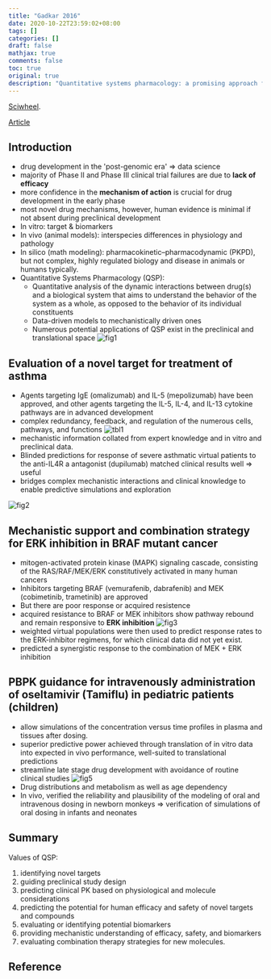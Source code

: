 ```yaml
---
title: "Gadkar 2016"
date: 2020-10-22T23:59:02+08:00
tags: []
categories: []
draft: false
mathjax: true
comments: false
toc: true
original: true
description: "Quantitative systems pharmacology: a promising approach for translational pharmacology"
---
```


[Sciwheel](https://sciwheel.com/work/#/items/4692057).

[Article](https://www.sciencedirect.com/science/article/pii/S1740674916300336?via%3Dihub)

<!--more-->

## Introduction
* drug development in the 'post-genomic era' => data science
* majority of Phase II and Phase III clinical trial failures are due to **lack of efficacy**
* more confidence in the **mechanism of action** is crucial for drug development in the early phase
* most novel drug mechanisms, however, human evidence is minimal if not absent during preclinical development
* In vitro: target & biomarkers
* In vivo (animal models): interspecies differences in physiology and pathology
* In silico (math modeling): pharmacokinetic–pharmacodynamic (PKPD), but not complex, highly regulated biology and disease in animals or humans typically.
* Quantitative Systems Pharmacology (QSP):
    * Quantitative analysis of the dynamic interactions between drug(s) and a biological system that aims to understand the behavior of the system as a whole, as opposed to the behavior of its individual constituents
    * Data-driven models to mechanistically driven ones
    * Numerous potential applications of QSP exist in the preclinical and translational space
![fig1](https://user-images.githubusercontent.com/40054455/86617645-26a7b900-bfea-11ea-8e03-713aaf88de95.PNG)

## Evaluation of a novel target for treatment of asthma
* Agents targeting IgE (omalizumab) and IL-5 (mepolizumab) have been approved, and other agents targeting the IL-5, IL-4, and IL-13 cytokine pathways are in advanced development
* complex redundancy, feedback, and regulation of the numerous cells, pathways, and functions
![tbl1](https://user-images.githubusercontent.com/40054455/86617661-2b6c6d00-bfea-11ea-9574-dd967c3afcac.PNG)
* mechanistic information collated from expert knowledge and in vitro and preclinical data.
* Blinded predictions for response of severe asthmatic virtual patients to the anti-IL4R a antagonist (dupilumab) matched clinical results well => useful
* bridges complex mechanistic interactions and clinical knowledge to enable predictive simulations and exploration

![fig2](https://user-images.githubusercontent.com/40054455/86617653-290a1300-bfea-11ea-9f5c-f0b4af1be9d3.PNG)

## Mechanistic support and combination strategy for ERK inhibition in BRAF mutant cancer
* mitogen-activated protein kinase (MAPK) signaling cascade, consisting of the RAS/RAF/MEK/ERK constitutively activated in many human cancers
* Inhibitors targeting BRAF (vemurafenib, dabrafenib) and MEK (cobimetinib, trametinib) are approved
* But there are poor response or acquired resistence
* acquired resistance to BRAF or MEK inhibitors show pathway rebound and remain responsive to **ERK inhibition**
![fig3](https://user-images.githubusercontent.com/40054455/86617655-2a3b4000-bfea-11ea-9609-a77c39e79cb2.PNG)
* weighted virtual populations were then used to predict response rates to the ERK-inhibitor regimens, for which clinical data did not yet exist.
* predicted a synergistic response to the combination of MEK + ERK inhibition

## PBPK guidance for intravenously administration of oseltamivir (Tamiflu) in pediatric patients (children)
* allow simulations of the concentration versus time profiles in plasma and tissues after dosing.
* superior predictive power achieved through translation of in vitro data into expected in vivo performance, well-suited to translational predictions
* streamline late stage drug development with avoidance of routine clinical studies
![fig5](https://user-images.githubusercontent.com/40054455/86617656-2ad3d680-bfea-11ea-84e4-cf880978cb43.PNG)
* Drug distributions and metabolism as well as age dependency
* In vivo, verified the reliability and plausibility of the modeling of oral and intravenous dosing in newborn monkeys => verification of simulations of oral dosing in infants and neonates

## Summary
Values of QSP:
1. identifying novel targets
2. guiding preclinical study design
3. predicting clinical PK based on physiological and molecule considerations
4. predicting the potential for human efficacy and safety of novel targets and compounds
5. evaluating or identifying potential biomarkers
6. providing mechanistic understanding of efficacy, safety, and biomarkers
7. evaluating combination therapy strategies for new molecules.

## Reference
[^Gadkar2016]: Gadkar K, Kirouac D, Parrott N, Ramanujan S. Quantitative systems pharmacology: aromising approach for translational pharmacology. Drug Discov. Today Technol. 2016;21-22:57-65. doi:10.1016/j.ddtec.2016.11.001.
